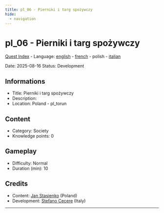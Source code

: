 ```yaml
---
title: pl_06 - Pierniki i targ spożywczy
hide:
  - navigation
---
```


# pl_06 - Pierniki i targ spożywczy
[Quest Index](./index.pl.md) - Language: [english](./pl_06.md) - [french](./pl_06.fr.md) - polish - [italian](./pl_06.it.md)

Date: 2025-08-16
Status: Development

## Informations

- Title: Pierniki i targ spożywczy
- Description: 
- Location: Poland - pl_torun
## Content
- Category: Society
- Knowledge points: 0
## Gameplay
- Difficulty: Normal
- Duration (min): 10
## Credits
- Content: [Jan Stasienko](mailto:jan.stasienko@dsw.edu.pl) (Poland)
- Development: [Stefano Cecere](https://stefanocecere.com) (Italy)

---

